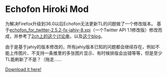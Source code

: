 # Echofon Hiroki Mod
为解决Firefox升级到36.0以后Echofon无法更新TL的问题做了一个修改版本。
基于[echofon_for_twitter-2.5.2-fx-jahiy-8.xpi](https://onedrive.live.com/?cid=d7a621b6ed74a4c4&id=D7A621B6ED74A4C4!441)（一个Twitter API 1.1修改版）修改而成，并参考了[2ch上的这个讨论串](http://anago.2ch.net/test/read.cgi/software/1368876336/485)，以及[这个blog](http://tknr.com/blog/?p=3233)。

由于是基于jahiy的版本修改的，所有jahiy版本已知的问题都会继续存在，例如不能上传图片、不支持一条推里的多张图片显示、有时候排版会出错等等，但是至少TL能刷新了不是？（拖走……

[Download it here!](http://kyohiroki.github.io/EchofonHirokiMod/EchofonHirokiMod.xpi)